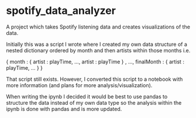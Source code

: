 # spotify_data_analyzer
A project which takes Spotify listening data and creates visualizations of the data. 

Initially this was a script I wrote where I created my own data structure of a nested dictionary ordered by month and then artists within those months i.e.

{ month : 
  { artist : playTime, ..., artist : playTime }
  , ..., 
  finalMonth : 
  { artist : playTime, ... } 
}

That script still exists. However, I converted this script to a notebook with more information (and plans for more analysis/visualization).

When writing the ipynb I decided it would be best to use pandas to structure the data instead of my own data type so the analysis within the ipynb is done with pandas and is more updated.
